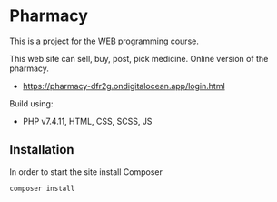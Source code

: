 # Pharmacy

This is a project for the WEB programming course.

This web site can sell, buy, post, pick medicine.
Online version of the pharmacy.
- https://pharmacy-dfr2g.ondigitalocean.app/login.html

Build using: 
- PHP v7.4.11, HTML, CSS, SCSS, JS

## Installation
In order to start the site install Composer
```bash
composer install
```

